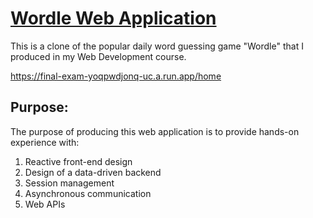 # [Wordle Web Application](https://final-exam-yoqpwdjonq-uc.a.run.app/home)

This is a clone of the popular daily word guessing game "Wordle" that I produced in my Web Development course.

https://final-exam-yoqpwdjonq-uc.a.run.app/home

## Purpose:

The purpose of producing this web application is to provide hands-on experience with:

1. Reactive front-end design
2. Design of a data-driven backend
3. Session management
4. Asynchronous communication
5. Web APIs
